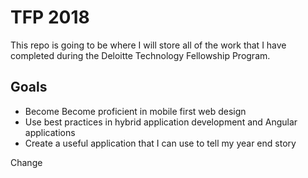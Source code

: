 # TFP 2018
This repo is going to be where I will store all of the work that I have completed during the Deloitte Technology Fellowship Program. 

## Goals  
* Become Become proficient in mobile first web design
* Use best practices in hybrid application development and Angular applications
* Create a useful application that I can use to tell my year end story 

Change 